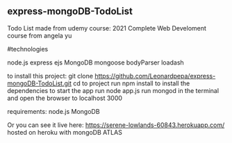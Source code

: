 ## express-mongoDB-TodoList
Todo List made from udemy course: 2021 Complete Web Develoment course from angela yu

#technologies

node.js
express
ejs
MongoDB 
mongoose 
bodyParser 
loadash 

to install this project:
  git clone https://github.com/Leonardpepa/express-mongoDB-TodoList.git
  cd to project
  run npm install to install the dependencies
  to start the app run node app.js
  run mongod in the terminal
  and open the browser to localhost 3000

requirements:
  node.js
  MongoDB


Or you can see it live here: https://serene-lowlands-60843.herokuapp.com/ hosted on heroku with mongoDB ATLAS
